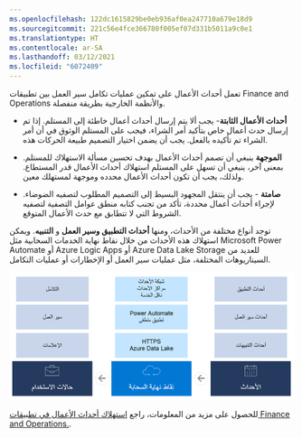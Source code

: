 ```yaml
---
ms.openlocfilehash: 122dc1615829be0eb936af0ea247710a679e18d9
ms.sourcegitcommit: 221c56e4fce366780f005ef07d331b5011a9c0e1
ms.translationtype: HT
ms.contentlocale: ar-SA
ms.lasthandoff: 03/12/2021
ms.locfileid: "6072409"
---
```

تعمل أحداث الأعمال على تمكين عمليات تكامل سير العمل بين تطبيقات Finance and Operations والأنظمة الخارجية بطريقة منفصلة. 

- **أحداث الأعمال الثابتة**- يجب ألا يتم إرسال أحداث أعمال خاطئة إلى المستلم. إذا تم إرسال حدث أعمال خاص بتأكيد أمر الشراء، فيجب على المستلم الوثوق في أن أمر الشراء تم تأكيده بالفعل. يجب أن يضمن اختيار التصميم طبيعة الحركات هذه. 

- **الموجهة** ينبغي أن تصمم أحداث الأعمال بهدف تحسين مسألة الاستهلاك للمستلم. بمعنى آخر، ينبغي أن تسهل على المستلم استهلاك أحداث الأعمال قدر المستطاع. ولذلك، يجب أن تكون أحداث الأعمال محدده وموجهة لمستهلك معين. 

- **صامتة** - يجب أن ينتقل المجهود البسيط إلى التصميم المطلوب لتصفيه الضوضاء. لإجراء أحداث أعمال محددة، تأكد من تجنب كتابه منطق عوامل التصفية لتصفيه الشروط التي لا تتطابق مع حدث الأعمال المتوقع. 


توجد أنواع مختلفة من الأحداث، ومنها **أحداث التطبيق وسير العمل** و **التنبيه**. ويمكن استهلاك هذه الأحداث من خلال نقاط نهاية الخدمات السحابية مثل Microsoft Power Automate أو Azure Logic Apps أو Azure Data Lake Storage للعديد من السيناريوهات المختلفة، مثل عمليات سير العمل أو الإخطارات أو عمليات التكامل. 


![الرسم التخطيطي للأنواع المختلفة من أحداث الأعمال.](../media/business-event.png)

للحصول على مزيد من المعلومات، راجع [استهلاك أحداث الأعمال في تطبيقات Finance and Operations.](https://docs.microsoft.com/learn/modules/business-events-finance-operations/?azure-portal=true).


